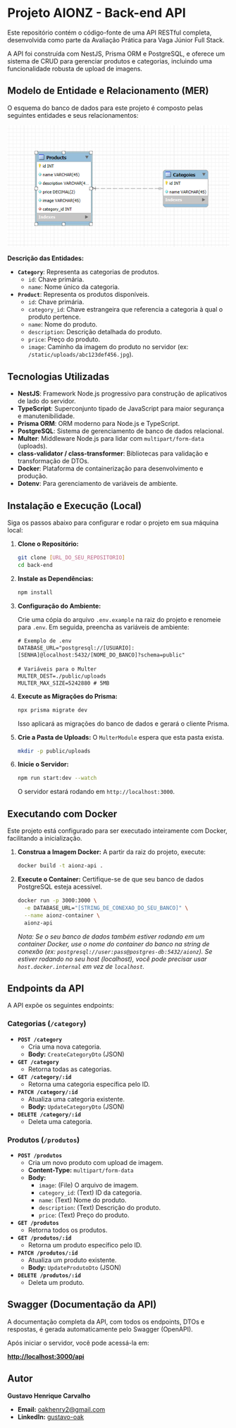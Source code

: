 # Projeto AIONZ - Back-end API

Este repositório contém o código-fonte de uma API RESTful completa, desenvolvida como parte da Avaliação Prática para Vaga Júnior Full Stack.

A API foi construída com NestJS, Prisma ORM e PostgreSQL, e oferece um sistema de CRUD para gerenciar produtos e categorias, incluindo uma funcionalidade robusta de upload de imagens.

## Modelo de Entidade e Relacionamento (MER)

O esquema do banco de dados para este projeto é composto pelas seguintes entidades e seus relacionamentos:

<img src="./assets/MER.jpg" alt="Modelo de Entidade e Relacionamento do Banco de Dados" width="600"/>

**Descrição das Entidades:**

* **`Category`**: Representa as categorias de produtos.
    * `id`: Chave primária.
    * `name`: Nome único da categoria.
* **`Product`**: Representa os produtos disponíveis.
    * `id`: Chave primária.
    * `category_id`: Chave estrangeira que referencia a categoria à qual o produto pertence.
    * `name`: Nome do produto.
    * `description`: Descrição detalhada do produto.
    * `price`: Preço do produto.
    * `image`: Caminho da imagem do produto no servidor (ex: `/static/uploads/abc123def456.jpg`).

## Tecnologias Utilizadas

* **NestJS**: Framework Node.js progressivo para construção de aplicativos de lado do servidor.
* **TypeScript**: Superconjunto tipado de JavaScript para maior segurança e manutenibilidade.
* **Prisma ORM**: ORM moderno para Node.js e TypeScript.
* **PostgreSQL**: Sistema de gerenciamento de banco de dados relacional.
* **Multer**: Middleware Node.js para lidar com `multipart/form-data` (uploads).
* **class-validator / class-transformer**: Bibliotecas para validação e transformação de DTOs.
* **Docker**: Plataforma de containerização para desenvolvimento e produção.
* **Dotenv**: Para gerenciamento de variáveis de ambiente.

## Instalação e Execução (Local)

Siga os passos abaixo para configurar e rodar o projeto em sua máquina local:

1.  **Clone o Repositório:**
    ```bash
    git clone [URL_DO_SEU_REPOSITORIO]
    cd back-end
    ```

2.  **Instale as Dependências:**
    ```bash
    npm install
    ```

3.  **Configuração do Ambiente:**

    Crie uma cópia do arquivo `.env.example` na raiz do projeto e renomeie para `.env`. Em seguida, preencha as variáveis de ambiente:

    ```env
    # Exemplo de .env
    DATABASE_URL="postgresql://[USUARIO]:[SENHA]@localhost:5432/[NOME_DO_BANCO]?schema=public"

    # Variáveis para o Multer
    MULTER_DEST=./public/uploads
    MULTER_MAX_SIZE=5242880 # 5MB
    ```

4.  **Execute as Migrações do Prisma:**
    ```bash
    npx prisma migrate dev
    ```
    Isso aplicará as migrações do banco de dados e gerará o cliente Prisma.

5.  **Crie a Pasta de Uploads:**
    O `MulterModule` espera que esta pasta exista.
    ```bash
    mkdir -p public/uploads
    ```

6.  **Inicie o Servidor:**
    ```bash
    npm run start:dev --watch
    ```
    O servidor estará rodando em `http://localhost:3000`.

## Executando com Docker

Este projeto está configurado para ser executado inteiramente com Docker, facilitando a inicialização.

1.  **Construa a Imagem Docker:**
    A partir da raiz do projeto, execute:
    ```bash
    docker build -t aionz-api .
    ```

2.  **Execute o Container:**
    Certifique-se de que seu banco de dados PostgreSQL esteja acessível.
    ```bash
    docker run -p 3000:3000 \
      -e DATABASE_URL="[STRING_DE_CONEXAO_DO_SEU_BANCO]" \
      --name aionz-container \
      aionz-api
    ```
    *Nota: Se o seu banco de dados também estiver rodando em um container Docker, use o nome do container do banco na string de conexão (ex: `postgresql://user:pass@postgres-db:5432/aionz`). Se estiver rodando no seu *host* (localhost), você pode precisar usar `host.docker.internal` em vez de `localhost`.*

## Endpoints da API

A API expõe os seguintes endpoints:

### Categorias (`/category`)

* **`POST /category`**
    * Cria uma nova categoria.
    * **Body:** `CreateCategoryDto` (JSON)
* **`GET /category`**
    * Retorna todas as categorias.
* **`GET /category/:id`**
    * Retorna uma categoria específica pelo ID.
* **`PATCH /category/:id`**
    * Atualiza uma categoria existente.
    * **Body:** `UpdateCategoryDto` (JSON)
* **`DELETE /category/:id`**
    * Deleta uma categoria.

### Produtos (`/produtos`)

* **`POST /produtos`**
    * Cria um novo produto com upload de imagem.
    * **Content-Type:** `multipart/form-data`
    * **Body:**
        * `image`: (File) O arquivo de imagem.
        * `category_id`: (Text) ID da categoria.
        * `name`: (Text) Nome do produto.
        * `description`: (Text) Descrição do produto.
        * `price`: (Text) Preço do produto.
* **`GET /produtos`**
    * Retorna todos os produtos.
* **`GET /produtos/:id`**
    * Retorna um produto específico pelo ID.
* **`PATCH /produtos/:id`**
    * Atualiza um produto existente.
    * **Body:** `UpdateProdutoDto` (JSON)
* **`DELETE /produtos/:id`**
    * Deleta um produto.

## Swagger (Documentação da API)

A documentação completa da API, com todos os endpoints, DTOs e respostas, é gerada automaticamente pelo Swagger (OpenAPI).

Após iniciar o servidor, você pode acessá-la em:

**[http://localhost:3000/api](http://localhost:3000/api)**

## Autor

**Gustavo Henrique Carvalho**
* **Email:** [oakhenry2@gmail.com](mailto:oakhenry2@gmail.com)
* **LinkedIn:** [gustavo-oak](https://www.linkedin.com/in/gustavo-oak/)